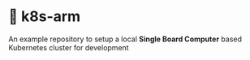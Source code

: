 # 🧪 k8s-arm
An example repository to setup a local **Single Board Computer** based Kubernetes cluster for development
